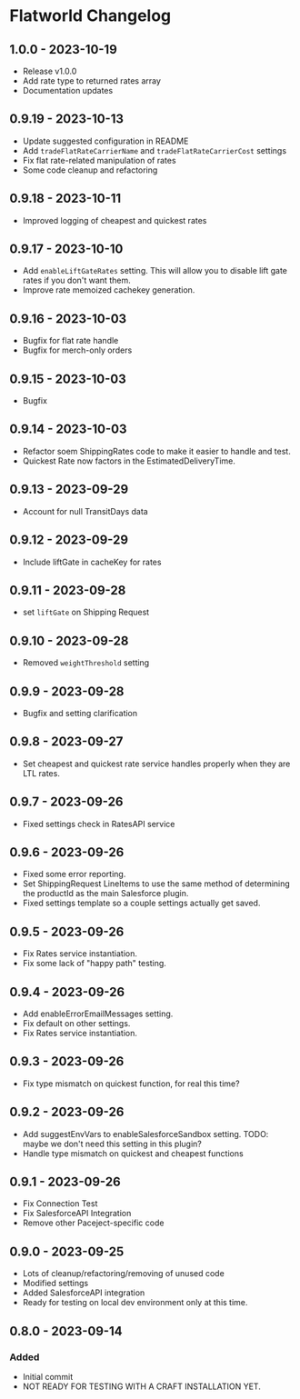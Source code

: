 # Flatworld Changelog

## 1.0.0 - 2023-10-19

-   Release v1.0.0
-   Add rate type to returned rates array
-   Documentation updates

## 0.9.19 - 2023-10-13

-   Update suggested configuration in README
-   Add `tradeFlatRateCarrierName` and `tradeFlatRateCarrierCost` settings
-   Fix flat rate-related manipulation of rates
-   Some code cleanup and refactoring

## 0.9.18 - 2023-10-11

-   Improved logging of cheapest and quickest rates

## 0.9.17 - 2023-10-10

-   Add `enableLiftGateRates` setting. This will allow you to disable lift gate rates if you don't want them.
-   Improve rate memoized cachekey generation.

## 0.9.16 - 2023-10-03

-   Bugfix for flat rate handle
-   Bugfix for merch-only orders

## 0.9.15 - 2023-10-03

-   Bugfix

## 0.9.14 - 2023-10-03

-   Refactor soem ShippingRates code to make it easier to handle and test.
-   Quickest Rate now factors in the EstimatedDeliveryTime.

## 0.9.13 - 2023-09-29

-   Account for null TransitDays data

## 0.9.12 - 2023-09-29

-   Include liftGate in cacheKey for rates

## 0.9.11 - 2023-09-28

-   set `liftGate` on Shipping Request

## 0.9.10 - 2023-09-28

-   Removed `weightThreshold` setting

## 0.9.9 - 2023-09-28

-   Bugfix and setting clarification

## 0.9.8 - 2023-09-27

-   Set cheapest and quickest rate service handles properly when they are LTL rates.

## 0.9.7 - 2023-09-26

-   Fixed settings check in RatesAPI service

## 0.9.6 - 2023-09-26

-   Fixed some error reporting.
-   Set ShippingRequest LineItems to use the same method of determining the productId as the main Salesforce plugin.
-   Fixed settings template so a couple settings actually get saved.

## 0.9.5 - 2023-09-26

-   Fix Rates service instantiation.
-   Fix some lack of "happy path" testing.

## 0.9.4 - 2023-09-26

-   Add enableErrorEmailMessages setting.
-   Fix default on other settings.
-   Fix Rates service instantiation.

## 0.9.3 - 2023-09-26

-   Fix type mismatch on quickest function, for real this time?

## 0.9.2 - 2023-09-26

-   Add suggestEnvVars to enableSalesforceSandbox setting. TODO: maybe we don't need this setting in this plugin?
-   Handle type mismatch on quickest and cheapest functions

## 0.9.1 - 2023-09-26

-   Fix Connection Test
-   Fix SalesforceAPI Integration
-   Remove other Paceject-specific code

## 0.9.0 - 2023-09-25

-   Lots of cleanup/refactoring/removing of unused code
-   Modified settings
-   Added SalesforceAPI integration
-   Ready for testing on local dev environment only at this time.

## 0.8.0 - 2023-09-14

### Added

-   Initial commit
-   NOT READY FOR TESTING WITH A CRAFT INSTALLATION YET.
